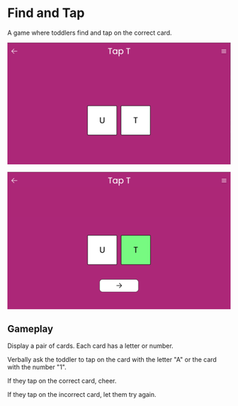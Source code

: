 # Find and Tap

A game where toddlers find and tap on the correct card.

[![Find and Tap](../../../public/screenshots/find-and-tap.png)](https://mykeels.github.io/toddler-games/#/menu?title=Find%20and%20Tap)

[![Find and Tap with correct answer](../../../public/screenshots/find-and-tap-filled.png)](https://mykeels.github.io/toddler-games/#/menu?title=Find%20and%20Tap)

## Gameplay

Display a pair of cards. Each card has a letter or number.

Verbally ask the toddler to tap on the card with the letter "A" or the card with the number "1".

If they tap on the correct card, cheer.

If they tap on the incorrect card, let them try again.
